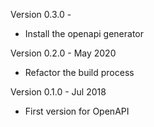 Version 0.3.0   -
  - Install the openapi generator

Version 0.2.0   - May 2020
  - Refactor the build process

Version 0.1.0   - Jul 2018
  - First version for OpenAPI
